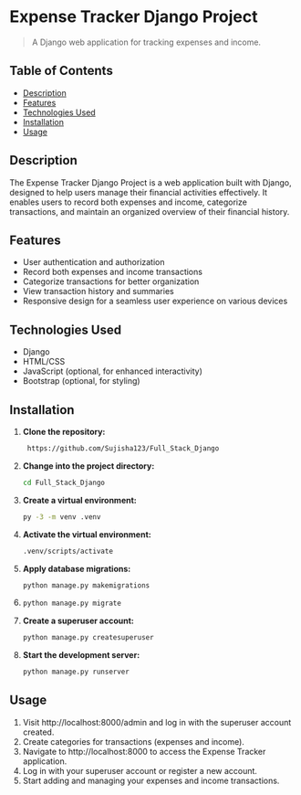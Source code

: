 # Expense Tracker Django Project



> A Django web application for tracking expenses and income.

## Table of Contents

- [Description](#description)
- [Features](#features)
- [Technologies Used](#technologies-used)
- [Installation](#installation)
- [Usage](#usage)

## Description

The Expense Tracker Django Project is a web application built with Django, designed to help users manage their financial activities effectively. It enables users to record both expenses and income, categorize transactions, and maintain an organized overview of their financial history.

## Features

- User authentication and authorization
- Record both expenses and income transactions
- Categorize transactions for better organization
- View transaction history and summaries
- Responsive design for a seamless user experience on various devices

## Technologies Used

- Django
- HTML/CSS
- JavaScript (optional, for enhanced interactivity)
- Bootstrap (optional, for styling)

## Installation

1. **Clone the repository:**

   ```bash
    https://github.com/Sujisha123/Full_Stack_Django

2. **Change into the project directory:**

   ```bash
   cd Full_Stack_Django

3. **Create a virtual environment:**

   ```bash
   py -3 -m venv .venv

4. **Activate the virtual environment:**
   
   ```bash
   .venv/scripts/activate

5. **Apply database migrations:**

   ```bash
   python manage.py makemigrations

6.   
   ```bash
   python manage.py migrate

7. **Create a superuser account:**

   ```bash
   python manage.py createsuperuser

8. **Start the development server:**

   ```bash
   python manage.py runserver


## Usage
1. Visit http://localhost:8000/admin and log in with the superuser account created.
2. Create categories for transactions (expenses and income).
3. Navigate to http://localhost:8000 to access the Expense Tracker application.
4. Log in with your superuser account or register a new account.
5. Start adding and managing your expenses and income transactions.



